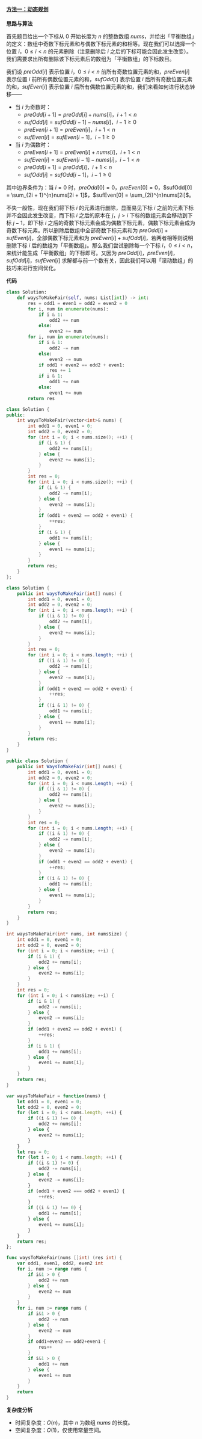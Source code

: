 ﻿#### [方法一：动态规划](https://leetcode.cn/problems/ways-to-make-a-fair-array/solutions/2078340/sheng-cheng-ping-heng-shu-zu-de-fang-an-0mkaj/)

**思路与算法**

首先题目给出一个下标从 $0$ 开始长度为 $n$ 的整数数组 $nums$，并给出「平衡数组」的定义：数组中奇数下标元素和与偶数下标元素的和相等。现在我们可以选择一个位置 $i$，$0 \le i < n$ 的元素删除（注意删除后 $i$ 之后的下标可能会因此发生改变）。我们需要求出所有删除该下标元素后的数组为「平衡数组」的下标数目。

我们设 $preOdd[i]$ 表示位置 $i$，$0 \le i < n$ 前所有奇数位置元素的和，$preEven[i]$ 表示位置 $i$ 前所有偶数位置元素的和，$sufOdd[i]$ 表示位置 $i$ 后所有奇数位置元素的和，$sufEven[i]$ 表示位置 $i$ 后所有偶数位置元素的和，我们来看如何进行状态转移——

-   当 $i$ 为奇数时：
    -   $preOdd[i + 1] = preOdd[i] + nums[i]$，$i + 1 < n$
    -   $sufOdd[i] = sufOdd[i−1] − nums[i]$，$i - 1 \ge 0$
    -   $preEven[i + 1] = preEven[i]$，$i + 1 < n$
    -   $sufEven[i] = sufEven[i − 1]$，$i - 1 \ge 0$
-   当 $i$ 为偶数时：
    -   $preEven[i + 1] = preEven[i] + nums[i]$，$i + 1 < n$
    -   $sufEven[i] = sufEven[i − 1] − nums[i]$，$i - 1 < n$
    -   $preOdd[i + 1] = preOdd[i]$，$i + 1 < n$
    -   $sufOdd[i] = sufOdd[i − 1]$，$i - 1 \ge 0$

其中边界条件为：当 $i = 0$ 时，$preOdd[0] = 0$，$preEven[0] = 0$，$sufOdd[0] = \sum_{2i + 1}^{n}nums[2i + 1]$，$sufEven[0] = \sum_{2i}^{n}nums[2i]$。

不失一般性，现在我们将下标 $i$ 的元素进行删除，显而易见下标 $i$ 之前的元素下标并不会因此发生改变，而下标 $i$ 之后的原本在 $j$，$j > i$ 下标的数组元素会移动到下标 $j - 1$，即下标 $i$ 之后的奇数下标元素会成为偶数下标元素，偶数下标元素会成为奇数下标元素。所以删除后数组中全部奇数下标元素和为 $preOdd[i] + sufEven[i]$，全部偶数下标元素和为 $preEven[i] + sufOdd[i]$，若两者相等则说明删除下标 $i$ 后的数组为「平衡数组」。那么我们尝试删除每一个下标 $i$，$0 \le i < n$，来统计能生成「平衡数组」的下标即可。又因为 $preOdd[i]$，$preEven[i]$，$sufOdd[i]$，$sufEven[i]$ 求解都与前一个数有关，因此我们可以用「滚动数组」的技巧来进行空间优化。

**代码**

```python
class Solution:
    def waysToMakeFair(self, nums: List[int]) -> int:
        res = odd1 = even1 = odd2 = even2 = 0
        for i, num in enumerate(nums):
            if i & 1:
                odd2 += num
            else:
                even2 += num
        for i, num in enumerate(nums):
            if i & 1:
                odd2 -= num
            else:
                even2 -= num
            if odd1 + even2 == odd2 + even1:
                res += 1
            if i & 1:
                odd1 += num
            else:
                even1 += num
        return res
```

```cpp
class Solution {
public:
    int waysToMakeFair(vector<int>& nums) {
        int odd1 = 0, even1 = 0;
        int odd2 = 0, even2 = 0;
        for (int i = 0; i < nums.size(); ++i) {
            if (i & 1) {
                odd2 += nums[i];
            } else {
                even2 += nums[i];
            }
        }
        int res = 0;
        for (int i = 0; i < nums.size(); ++i) {
            if (i & 1) {
                odd2 -= nums[i];
            } else {
                even2 -= nums[i];
            }
            if (odd1 + even2 == odd2 + even1) {
                ++res;
            }
            if (i & 1) {
                odd1 += nums[i];
            } else {
                even1 += nums[i];
            }
        }
        return res;
    }
};
```

```java
class Solution {
    public int waysToMakeFair(int[] nums) {
        int odd1 = 0, even1 = 0;
        int odd2 = 0, even2 = 0;
        for (int i = 0; i < nums.length; ++i) {
            if ((i & 1) != 0) {
                odd2 += nums[i];
            } else {
                even2 += nums[i];
            }
        }
        int res = 0;
        for (int i = 0; i < nums.length; ++i) {
            if ((i & 1) != 0) {
                odd2 -= nums[i];
            } else {
                even2 -= nums[i];
            }
            if (odd1 + even2 == odd2 + even1) {
                ++res;
            }
            if ((i & 1) != 0) {
                odd1 += nums[i];
            } else {
                even1 += nums[i];
            }
        }
        return res;
    }
}
```

```csharp
public class Solution {
    public int WaysToMakeFair(int[] nums) {
        int odd1 = 0, even1 = 0;
        int odd2 = 0, even2 = 0;
        for (int i = 0; i < nums.Length; ++i) {
            if ((i & 1) != 0) {
                odd2 += nums[i];
            } else {
                even2 += nums[i];
            }
        }
        int res = 0;
        for (int i = 0; i < nums.Length; ++i) {
            if ((i & 1) != 0) {
                odd2 -= nums[i];
            } else {
                even2 -= nums[i];
            }
            if (odd1 + even2 == odd2 + even1) {
                ++res;
            }
            if ((i & 1) != 0) {
                odd1 += nums[i];
            } else {
                even1 += nums[i];
            }
        }
        return res;
    }
}
```

```c
int waysToMakeFair(int* nums, int numsSize) {
    int odd1 = 0, even1 = 0;
    int odd2 = 0, even2 = 0;
    for (int i = 0; i < numsSize; ++i) {
        if (i & 1) {
            odd2 += nums[i];
        } else {
            even2 += nums[i];
        }
    }
    int res = 0;
    for (int i = 0; i < numsSize; ++i) {
        if (i & 1) {
            odd2 -= nums[i];
        } else {
            even2 -= nums[i];
        }
        if (odd1 + even2 == odd2 + even1) {
            ++res;
        }
        if (i & 1) {
            odd1 += nums[i];
        } else {
            even1 += nums[i];
        }
    }
    return res;
}
```

```javascript
var waysToMakeFair = function(nums) {
    let odd1 = 0, even1 = 0;
    let odd2 = 0, even2 = 0;
    for (let i = 0; i < nums.length; ++i) {
        if ((i & 1) !== 0) {
            odd2 += nums[i];
        } else {
            even2 += nums[i];
        }
    }
    let res = 0;
    for (let i = 0; i < nums.length; ++i) {
        if ((i & 1) != 0) {
            odd2 -= nums[i];
        } else {
            even2 -= nums[i];
        }
        if (odd1 + even2 === odd2 + even1) {
            ++res;
        }
        if ((i & 1) !== 0) {
            odd1 += nums[i];
        } else {
            even1 += nums[i];
        }
    }
    return res;
};
```

```go
func waysToMakeFair(nums []int) (res int) {
    var odd1, even1, odd2, even2 int
    for i, num := range nums {
        if i&1 > 0 {
            odd2 += num
        } else {
            even2 += num
        }
    }
    for i, num := range nums {
        if i&1 > 0 {
            odd2 -= num
        } else {
            even2 -= num
        }
        if odd1+even2 == odd2+even1 {
            res++
        }
        if i&1 > 0 {
            odd1 += num
        } else {
            even1 += num
        }
    }
    return
}
```

**复杂度分析**

-   时间复杂度：$O(n)$，其中 $n$ 为数组 $nums$ 的长度。
-   空间复杂度：$O(1)$，仅使用常量空间。
